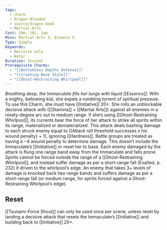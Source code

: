 ```yaml
---
tags:
  - charm
  - Dragon-Blooded
  - source/dragon-book
  - Martial-Arts
Cost: 10m, 10i, 1wp
Mins: Martial Arts 5, Essence 5
Type: Simple
Keywords:
  - Decisive-only
  - Water
Duration: Instant
Prerequisite Charms:
  - "[[Bottomless Depths Defense]]"
  - "[[Crashing Wave Style]]"
  - "[[Ghost-Restraining Whirlpool]]"
---
```

*Breathing deep, the Immaculate fills her lungs with liquid [[Essence]].* 
With a mighty, bellowing kiai, she expels a rumbling torrent of spiritual pressure. To use this Charm, she must have [[Initiative]] 20+. She rolls an unblockable decisive attack with ([[Stamina]] + [[Martial Arts]]) against all enemies in a ninety-degree arc out to medium range. If she’s using [[Ghost-Restraining Whirlpool]], its currents bear the force of her attack to strike all spirits within its range, materialized or dematerialized. This attack deals bashing damage to each struck enemy equal to ({Attack roll threshold successes x his wound penalty} + 1), ignoring [[Hardness]]. 
Battle groups are treated as having a −4 wound penalty to determine damage. This doesn’t include the Immaculate’s [[Initiative]] or reset her to base. Each enemy damaged by the attack is flung one range band away from the Immaculate and falls prone. Spirits cannot be forced outside the range of a [[Ghost-Restraining Whirlpool]], and instead suffer damage as per a short-range fall (Exalted, p. 232) if driven to the whirlpool’s edge. An enemy that takes 3+ levels of damage is knocked back two range bands and suffers damage as per a short-range fall (or medium range, for spirits forced against a Ghost-Restraining Whirlpool’s edge). 
## Reset
[[Tsunami-Force Shout]] can only be used once per scene, unless reset by landing a decisive attack that resets the Immaculate’s [[Initiative]] and building back to [[Initiative]] 20+.